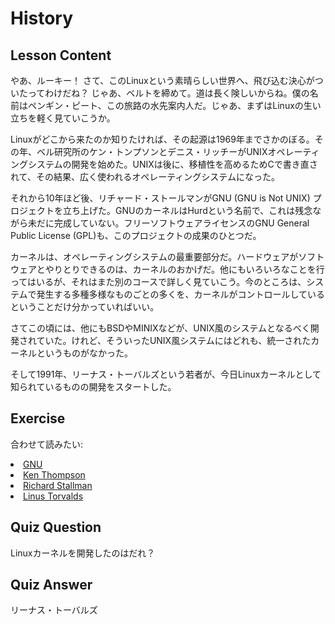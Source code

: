 # History

## Lesson Content

やあ、ルーキー！ さて、このLinuxという素晴らしい世界へ、飛び込む決心がついたってわけだね？ じゃあ、ベルトを締めて。道は長く険しいからね。僕の名前はペンギン・ピート、この旅路の水先案内人だ。じゃあ、まずはLinuxの生い立ちを軽く見ていこうか。

Linuxがどこから来たのか知りたければ、その起源は1969年までさかのぼる。その年、ベル研究所のケン・トンプソンとデニス・リッチーがUNIXオペレーティングシステムの開発を始めた。UNIXは後に、移植性を高めるためCで書き直されて、その結果、広く使われるオペレーティングシステムになった。

それから10年ほど後、リチャード・ストールマンがGNU (GNU is Not UNIX) プロジェクトを立ち上げた。GNUのカーネルはHurdという名前で、これは残念ながら未だに完成していない。フリーソフトウェアライセンスのGNU General Public License (GPL)も、このプロジェクトの成果のひとつだ。

カーネルは、オペレーティングシステムの最重要部分だ。ハードウェアがソフトウェアとやりとりできるのは、カーネルのおかげだ。他にもいろいろなことを行ってはいるが、それはまた別のコースで詳しく見ていこう。今のところは、システムで発生する多種多様なものごとの多くを、カーネルがコントロールしているということだけ分かっていればいい。

さてこの頃には、他にもBSDやMINIXなどが、UNIX風のシステムとなるべく開発されていた。けれど、そういったUNIX風システムにはどれも、統一されたカーネルというものがなかった。

そして1991年、リーナス・トーバルズという若者が、今日Linuxカーネルとして知られているものの開発をスタートした。

## Exercise

合わせて読みたい:
<li><a href='https://www.gnu.org/home.en.html'>GNU</a></li>
<li><a href='https://en.wikipedia.org/wiki/Ken_Thompson'>Ken Thompson</a></li>
<li><a href='https://stallman.org/'>Richard Stallman</a></li>
<li><a href='https://en.wikipedia.org/wiki/Linus_Torvalds'>Linus Torvalds</a></li>

## Quiz Question

Linuxカーネルを開発したのはだれ？

## Quiz Answer

リーナス・トーバルズ
